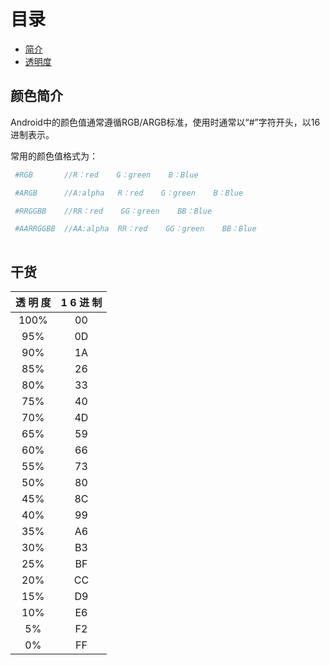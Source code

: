 # 目录

- [简介](#颜色简介)
- [透明度](#干货)

## 颜色简介

Android中的颜色值通常遵循RGB/ARGB标准，使用时通常以“#”字符开头，以16进制表示。

常用的颜色值格式为：

```bash
 #RGB       //R：red    G：green    B：Blue

 #ARGB      //A:alpha   R：red    G：green    B：Blue

 #RRGGBB    //RR：red    GG：green    BB：Blue

 #AARRGGBB  //AA:alpha  RR：red    GG：green    BB：Blue
 
 ```

## 干货

| 透 明 度 | 1 6 进 制 |
| :------: | :-------: |
|   100%   |    00     |
|   95%    |    0D     |
|   90%    |    1A     |
|   85%    |    26     |
|   80%    |    33     |
|   75%    |    40     |
|   70%    |    4D     |
|   65%    |    59     |
|   60%    |    66     |
|   55%    |    73     |
|   50%    |    80     |
|   45%    |    8C     |
|   40%    |    99     |
|   35%    |    A6     |
|   30%    |    B3     |
|   25%    |    BF     |
|   20%    |    CC     |
|   15%    |    D9     |
|   10%    |    E6     |
|    5%    |    F2     |
|    0%    |    FF     |
